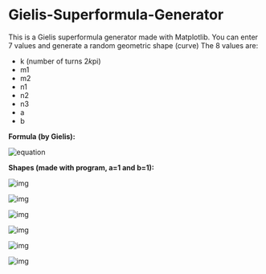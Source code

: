 # Gielis-Superformula-Generator

This is a Gielis superformula generator made with Matplotlib. You can enter 7 values and generate a random geometric shape (curve) 
The 8 values are:
- k (number of turns 2*k*pi)
- m1
- m2
- n1
- n2
- n3
- a
- b

<b>Formula (by Gielis):</b> 

![equation](https://wikimedia.org/api/rest_v1/media/math/render/svg/8071dcb3a49044816f7885114c2335d805d7ad30)




<b>Shapes (made with program, a=1 and b=1): </b>

![img](https://imgur.com/QzMHL5i.png)

![img](https://imgur.com/fZaTd4G.png)

![img](https://imgur.com/s13a9BF.png)

![img](https://imgur.com/HCIufb8.png)

![img](https://imgur.com/qk0nb8i.png)

![img](https://imgur.com/FjQr2qO.png)
